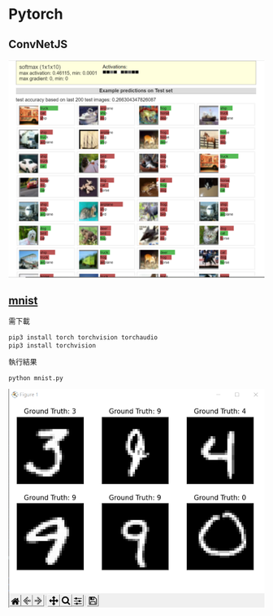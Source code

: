# Pytorch

## ConvNetJS
![picture](https://github.com/nohano1l/ai110b/blob/master/NOTE/week13/2.png)

## [mnist](https://github.com/nohano1l/ai110b/blob/master/NOTE/week13/mnist.py)

需下載
```
pip3 install torch torchvision torchaudio
pip3 install torchvision
```
執行結果
```
python mnist.py
```
![result](https://github.com/nohano1l/ai110b/blob/master/NOTE/week13/1.png)